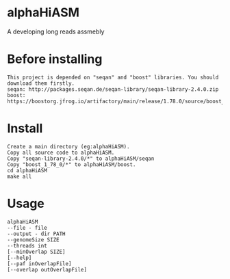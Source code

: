 # alphaHiASM
A developing long reads assmebly

# Before installing
    This project is depended on "seqan" and "boost" libraries. You should download them firstly.
    seqan: http://packages.seqan.de/seqan-library/seqan-library-2.4.0.zip
    boost: https://boostorg.jfrog.io/artifactory/main/release/1.78.0/source/boost_1_78_0.tar.gz

# Install
    Create a main directory (eg:alphaHiASM). 
    Copy all source code to alphaHiASM.
    Copy "seqan-library-2.4.0/*" to alphaHiASM/seqan
    Copy "boost_1_78_0/*" to alphaHiASM/boost.
    cd alphaHiASM
    make all

# Usage
	alphaHiASM
	--file - file
	--output - dir PATH
	--genomeSize SIZE
	--threads int
	[--minOverlap SIZE]
	[--help]
	[--paf inOverlapFile]
	[--overlap outOverlapFile]
